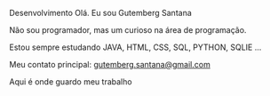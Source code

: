 Desenvolvimento
Olá. Eu sou Gutemberg Santana

Não sou programador, mas um curioso na área de programação.

Estou sempre estudando JAVA, HTML, CSS, SQL, PYTHON, SQLIE ...

Meu contato principal: gutemberg.santana@gmail.com

Aqui é onde guardo meu trabalho
